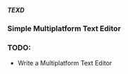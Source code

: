 ##### TEXD
### Simple Multiplatform Text Editor






### TODO:
-  Write a Multiplatform Text Editor
